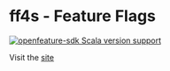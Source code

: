 # ff4s - Feature Flags

[![openfeature-sdk Scala version support](https://index.scala-lang.org/alexcardell/ff4s/openfeature-sdk/latest.svg)](https://index.scala-lang.org/alexcardell/ff4s/openfeature-sdk)

Visit the [site](https://alexcardell.github.io/ff4s)
